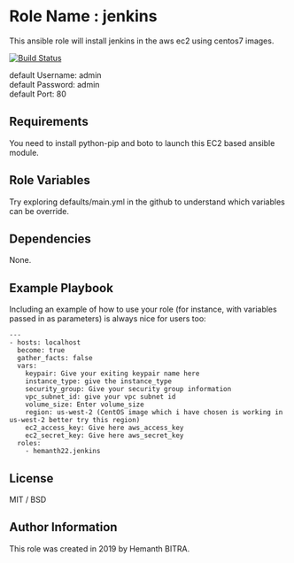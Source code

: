 Role Name : jenkins
=========

This ansible role will install jenkins in the aws ec2 using centos7 images.

[![Build Status](https://travis-ci.org/hemanth22/ansible-role-jenkins.svg?branch=master)](https://travis-ci.org/hemanth22/ansible-role-jenkins)

default Username: admin  
default Password: admin  
default Port: 80

Requirements
------------

You need to install python-pip and boto to launch this EC2 based ansible module.

Role Variables
--------------

Try exploring defaults/main.yml in the github to understand which variables can be override.

Dependencies
------------

None.

Example Playbook
----------------

Including an example of how to use your role (for instance, with variables passed in as parameters) is always nice for users too:

```
---
- hosts: localhost
  become: true
  gather_facts: false
  vars:
    keypair: Give your exiting keypair name here
    instance_type: give the instance_type
    security_group: Give your security group information
    vpc_subnet_id: give your vpc subnet id
    volume_size: Enter volume_size
    region: us-west-2 (CentOS image which i have chosen is working in us-west-2 better try this region)
    ec2_access_key: Give here aws_access_key
    ec2_secret_key: Give here aws_secret_key
  roles:
    - hemanth22.jenkins
```

License
-------

MIT / BSD

Author Information
------------------

This role was created in 2019 by Hemanth BITRA.
